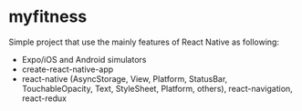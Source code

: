 # myfitness

Simple project that use the mainly features of React Native as following:
* Expo/iOS and Android simulators
* create-react-native-app
* react-native (AsyncStorage, View, Platform, StatusBar, TouchableOpacity, Text, StyleSheet, Platform, others), react-navigation, react-redux
